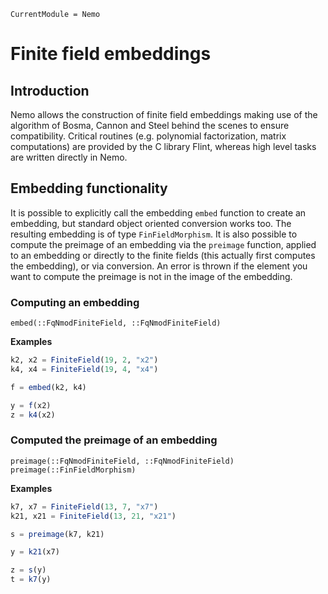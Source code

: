 ```@meta
CurrentModule = Nemo
```

# Finite field embeddings

## Introduction

Nemo allows the construction of finite field embeddings making use of the
algorithm of Bosma, Cannon and Steel behind the scenes to ensure compatibility.
Critical routines (e.g. polynomial factorization, matrix computations) are
provided by the C library Flint, whereas high level tasks are written directly in Nemo.

## Embedding functionality

It is possible to explicitly call the embedding `embed` function to create an embedding,
but standard object oriented conversion works too. The resulting embedding is of
type `FinFieldMorphism`. It is also possible to
compute the preimage of an embedding via the `preimage` function, applied to an
embedding or directly to the finite fields (this actually first computes the
embedding), or via conversion. An error is thrown if the element you want to
compute the preimage is not in the image of the embedding.

### Computing an embedding

```@docs
embed(::FqNmodFiniteField, ::FqNmodFiniteField)
```

**Examples**

```julia
k2, x2 = FiniteField(19, 2, "x2")
k4, x4 = FiniteField(19, 4, "x4")

f = embed(k2, k4)

y = f(x2)
z = k4(x2)
```

### Computed the preimage of an embedding

```@docs
preimage(::FqNmodFiniteField, ::FqNmodFiniteField)
preimage(::FinFieldMorphism)
```

**Examples**

```julia
k7, x7 = FiniteField(13, 7, "x7")
k21, x21 = FiniteField(13, 21, "x21")

s = preimage(k7, k21)

y = k21(x7)

z = s(y)
t = k7(y)
```
